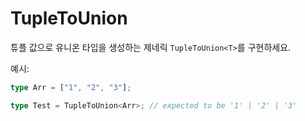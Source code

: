 # TupleToUnion

튜플 값으로 유니온 타입을 생성하는 제네릭 `TupleToUnion<T>`를 구현하세요.

예시:

```ts
type Arr = ["1", "2", "3"];

type Test = TupleToUnion<Arr>; // expected to be '1' | '2' | '3'
```
